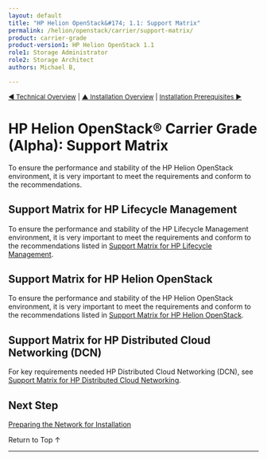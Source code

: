 ```yaml
---
layout: default
title: "HP Helion OpenStack&#174; 1.1: Support Matrix"
permalink: /helion/openstack/carrier/support-matrix/
product: carrier-grade
product-version1: HP Helion OpenStack 1.1
role1: Storage Administrator
role2: Storage Architect
authors: Michael B, 

---
```

<!--UNDER REVISION-->

<script>

function PageRefresh {
onLoad="window.refresh"
}

PageRefresh();

</script>

<p style="font-size: small;"><a href="/helion/openstack/carrier/technical-overview/">&#9664; Technical Overview</a> | <a href="/helion/openstack/carrier/install/bm/overview/">&#9650; Installation Overview</a>  | <a href="/helion/openstack/carrier/install/prereqs/"> Installation Prerequisites &#9654;</a></p>


# HP Helion OpenStack&#174; Carrier Grade (Alpha): Support Matrix
 
To ensure the performance and stability of the HP Helion OpenStack environment, it is very important to meet the requirements and conform to the recommendations.

## Support Matrix for HP Lifecycle Management

To ensure the performance and stability of the HP Lifecycle Management environment, it is very important to meet the requirements and conform to the recommendations listed in [Support Matrix for HP Lifecycle Management](/helion/openstack/carrier/support-matrix/hlm/).


## Support Matrix for HP Helion OpenStack

To ensure the performance and stability of the HP Helion OpenStack environment, it is very important to meet the requirements and conform to the recommendations listed in [Support Matrix for HP Helion OpenStack](/helion/openstack/carrier/support-matrix/helion/).

## Support Matrix for HP Distributed Cloud Networking (DCN) 

For key requirements needed HP Distributed Cloud Networking (DCN), see [Support Matrix for HP Distributed Cloud Networking](/helion/openstack/carrier/support-matrix/dcn/).

<!-- Hide for alpha
## Support Matrix for the WindRiver Region

To ensure the performance and stability of the Wind River region of the HP Helion OpenStack Carrier Grade environment, it is very important to meet the requirements and conform to the recommendations listed in [Support Matrix for the Wind River Region](/helion/openstack/carrier/support-matrix/wr/).
-->

## Next Step

[Preparing the Network for Installation](/helion/openstack/carrier/install/bm/network/prepare/)

<a href="#top" style="padding:14px 0px 14px 0px; text-decoration: none;"> Return to Top &#8593; </a>

----
